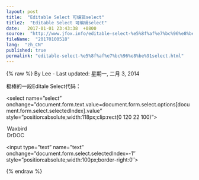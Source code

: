 ```yaml
---
layout: post
title:  "Editable Select 可编辑select"
title2:  "Editable Select 可编辑select"
date:   2017-01-01 23:43:38  +0800
source:  "http://www.jfox.info/editable-select-%e5%8f%af%e7%bc%96%e8%be%91select.html"
fileName:  "20170100518"
lang:  "zh_CN"
published: true
permalink: "editable-select-%e5%8f%af%e7%bc%96%e8%be%91select.html"
---
```

{% raw %}
By Lee - Last updated: 星期一, 二月 3, 2014

极棒的一段Editale Select代码：

<form name=”form”> 

<select name=”select” onchange=”document.form.text.value=document.form.select.options[document.form.select.selectedIndex].value” style=”position:absolute;width:118px;clip:rect(0 120 22 100)”> 

<option value=”Waxbird”>Waxbird</option> 

<option value=”DrDoc”>DrDOC</option> 

</select> 

<input type=”text” name=”text” onchange=”document.form.select.selectedIndex=-1″ style=”position:absolute;width:100px;border-right:0″> 

</form>
{% endraw %}
